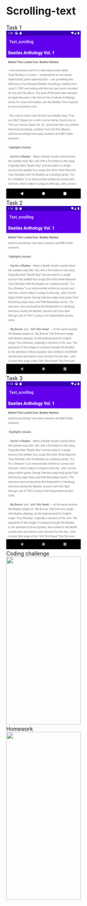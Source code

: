 # Scrolling-text
Task 1
<br>
<img src="Task1.png" height="450" width="200"/>
<br>
Task 2
<br>
<img src="Task2.png" height="450" width="200"/>
<br>
Task 3
<br>
<img src="Task2.png" height="450" width="200"/>
<br>
Coding challenge
<br>
<img src="Code_chellenge.png" height="450" width="200"/>
<br>
Homework
<br>
<img src="Code_challenge.png" height="450" width="200"/>

